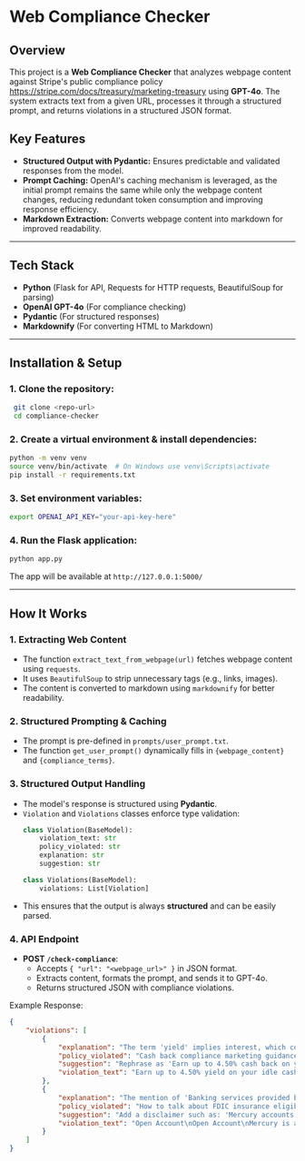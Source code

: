 # **Web Compliance Checker**

## **Overview**
This project is a **Web Compliance Checker** that analyzes webpage content against Stripe's public compliance policy https://stripe.com/docs/treasury/marketing-treasury using **GPT-4o**. The system extracts text from a given URL, processes it through a structured prompt, and returns violations in a structured JSON format.

## **Key Features**
- **Structured Output with Pydantic:** Ensures predictable and validated responses from the model.
- **Prompt Caching:** OpenAI's caching mechanism is leveraged, as the initial prompt remains the same while only the webpage content changes, reducing redundant token consumption and improving response efficiency.
- **Markdown Extraction:** Converts webpage content into markdown for improved readability.

---

## **Tech Stack**
- **Python** (Flask for API, Requests for HTTP requests, BeautifulSoup for parsing)
- **OpenAI GPT-4o** (For compliance checking)
- **Pydantic** (For structured responses)
- **Markdownify** (For converting HTML to Markdown)

---

## **Installation & Setup**
### **1. Clone the repository:**
```bash
 git clone <repo-url>
 cd compliance-checker
```

### **2. Create a virtual environment & install dependencies:**
```bash
python -m venv venv
source venv/bin/activate  # On Windows use venv\Scripts\activate
pip install -r requirements.txt
```

### **3. Set environment variables:**
```bash
export OPENAI_API_KEY="your-api-key-here"
```

### **4. Run the Flask application:**
```bash
python app.py
```

The app will be available at `http://127.0.0.1:5000/`

---

## **How It Works**

### **1. Extracting Web Content**
- The function `extract_text_from_webpage(url)` fetches webpage content using `requests`.
- It uses `BeautifulSoup` to strip unnecessary tags (e.g., links, images).
- The content is converted to markdown using `markdownify` for better readability.

### **2. Structured Prompting & Caching**
- The prompt is pre-defined in `prompts/user_prompt.txt`.
- The function `get_user_prompt()` dynamically fills in `{webpage_content}` and `{compliance_terms}`.

### **3. Structured Output Handling**
- The model's response is structured using **Pydantic**.
- `Violation` and `Violations` classes enforce type validation:
  ```python
  class Violation(BaseModel):
      violation_text: str  
      policy_violated: str
      explanation: str
      suggestion: str

  class Violations(BaseModel):
      violations: List[Violation]
  ```
- This ensures that the output is always **structured** and can be easily parsed.

### **4. API Endpoint**
- **POST `/check-compliance`**:
  - Accepts `{ "url": "<webpage_url>" }` in JSON format.
  - Extracts content, formats the prompt, and sends it to GPT-4o.
  - Returns structured JSON with compliance violations.

Example Response:
```json
{
    "violations": [
        {
            "explanation": "The term 'yield' implies interest, which contradicts the cash back compliance guidelines that explicitly state not to refer to cash back as 'interest' or 'yield'.",
            "policy_violated": "Cash back compliance marketing guidance",
            "suggestion": "Rephrase as 'Earn up to 4.50% cash back on your idle cash with portfolios powered by J.P. Morgan and Morgan Stanley' to comply with guidelines.",
            "violation_text": "Earn up to 4.50% yield on your idle cash with portfolios powered by J.P. Morgan and Morgan Stanley"
        },
        {
            "explanation": "The mention of 'Banking services provided by... Members FDIC' implies direct FDIC insurance for the accounts, but it does not disclose the necessary information about FDIC pass-through insurance, as required by the guidelines.",
            "policy_violated": "How to talk about FDIC insurance eligibility",
            "suggestion": "Add a disclaimer such as: 'Mercury accounts are eligible for FDIC pass-through deposit insurance if they meet certain requirements. The FDIC insurance applies up to 250,000 USD per depositor, per financial institution, for funds held in the same ownership capacity. Neither Mercury nor you are an FDIC-insured institution.'",
            "violation_text": "Open Account\nOpen Account\nMercury is a financial technology company, Banking services provided by Choice Financial Group, Column N.A., and Evolve Bank & Trust®; Members FDIC."
        }
    ]
}
```
